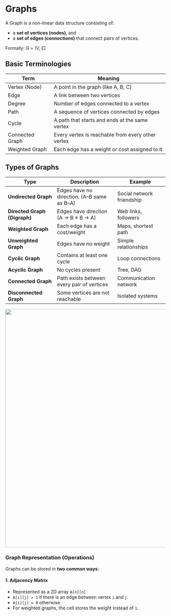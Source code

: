 # Graphs
A Graph is a non-linear data structure consisting of:
- a **set of vertices (nodes)**, and
- a **set of edges (connections)** that connect pairs of vertices.

Formally:
G = (V, E)

## Basic Terminologies
| Term            | Meaning                                           |
| --------------- | ------------------------------------------------- |
| Vertex (Node)   | A point in the graph (like A, B, C)               |
| Edge            | A link between two vertices                       |
| Degree          | Number of edges connected to a vertex             |
| Path            | A sequence of vertices connected by edges         |
| Cycle           | A path that starts and ends at the same vertex    |
| Connected Graph | Every vertex is reachable from every other vertex |
| Weighted Graph  | Each edge has a weight or cost assigned to it     |

## Types of Graphs
| Type                         | Description                                | Example                   |
| ---------------------------- | ------------------------------------------ | ------------------------- |
| **Undirected Graph**         | Edges have no direction. (A–B same as B–A) | Social network friendship |
| **Directed Graph (Digraph)** | Edges have direction (A → B ≠ B → A)       | Web links, followers      |
| **Weighted Graph**           | Each edge has a cost/weight                | Maps, shortest path       |
| **Unweighted Graph**         | Edges have no weight                       | Simple relationships      |
| **Cyclic Graph**             | Contains at least one cycle                | Loop connections          |
| **Acyclic Graph**            | No cycles present                          | Tree, DAG                 |
| **Connected Graph**          | Path exists between every pair of vertices | Communication network     |
| **Disconnected Graph**       | Some vertices are not reachable            | Isolated systems          |

<img src="https://cdn-images-1.medium.com/max/800/1*dX9TdlR6wD5lkPnWG1h80g.png" width=750px>


### Graph Representation (Operations)
Graphs can be stored in **two common ways**:

#### 1. Adjacency Matrix
- Represented as a 2D array `A[n][n]`
- `A[i][j] = 1` if there is an edge between vertex `i` and `j`
- `A[i][j] = 0` otherwise
- For weighted graphs, the cell stores the weight instead of `1`.